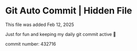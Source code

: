 # Git Auto Commit | Hidden File

This file was added Feb 12, 2025

Just for fun and keeping my daily git commit active 🤪

commit number: 432716
